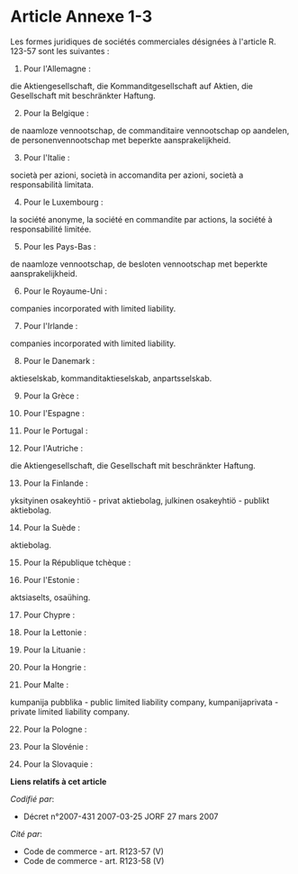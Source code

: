 # Article Annexe 1-3

Les formes juridiques de sociétés commerciales désignées à l'article R. 123-57 sont les suivantes :

1. Pour l'Allemagne :

die Aktiengesellschaft, die Kommanditgesellschaft auf Aktien, die Gesellschaft mit beschränkter Haftung.

2. Pour la Belgique :

de naamloze vennootschap, de commanditaire vennootschap op aandelen, de personenvennootschap met beperkte aansprakelijkheid.

3. Pour l'Italie :

società per azioni, società in accomandita per azioni, società a responsabilità limitata.

4. Pour le Luxembourg :

la société anonyme, la société en commandite par actions, la société à responsabilité limitée.

5. Pour les Pays-Bas :

de naamloze vennootschap, de besloten vennootschap met beperkte aansprakelijkheid.

6. Pour le Royaume-Uni :

companies incorporated with limited liability.

7. Pour l'Irlande :

companies incorporated with limited liability.

8. Pour le Danemark :

aktieselskab, kommanditaktieselskab, anpartsselskab.

9. Pour la Grèce :

10. Pour l'Espagne :

11. Pour le Portugal :

12. Pour l'Autriche :

die Aktiengesellschaft, die Gesellschaft mit beschränkter Haftung.

13. Pour la Finlande :

yksityinen osakeyhtiö - privat aktiebolag, julkinen osakeyhtiö - publikt aktiebolag.

14. Pour la Suède :

aktiebolag.

15. Pour la République tchèque :

16. Pour l'Estonie :

aktsiaselts, osaühing.

17. Pour Chypre :

18. Pour la Lettonie :

19. Pour la Lituanie :

20. Pour la Hongrie :

21. Pour Malte :

kumpanija pubblika - public limited liability company, kumpanijaprivata - private limited liability company.

22. Pour la Pologne :

23. Pour la Slovénie :

24. Pour la Slovaquie :

**Liens relatifs à cet article**

_Codifié par_:

  - Décret n°2007-431 2007-03-25 JORF 27 mars 2007

_Cité par_:

  - Code de commerce - art. R123-57 (V)
  - Code de commerce - art. R123-58 (V)
